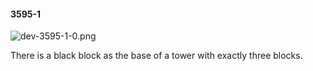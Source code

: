 #### 3595-1
![dev-3595-1-0.png](https://github.com/lil-lab/nlvr/raw/master/nlvr/dev/images/2/dev-3595-1-0.png "dev-3595-1-0.png")

There is a black block as the base of a tower with exactly three blocks.